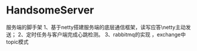 # HandsomeServer
服务端的脚手架 
1、基于netty搭建服务端的底层通信框架，读写应答\netty主动发送；
2、定时任务与客户端完成心跳检测。
3、rabbitmq的实现 ，exchange中topic模式
